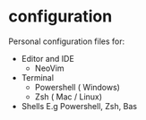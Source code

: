 # configuration

Personal configuration files for:

- Editor and IDE
    - NeoVim
- Terminal
    - Powershell ( Windows)
    - Zsh ( Mac / Linux)
- Shells E.g Powershell, Zsh, Bas

